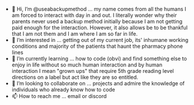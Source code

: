 - 👋 Hi, I’m @useabackupmethod ... my name comes from all the humans I am forced to interact with day in and out. I literally wonder why their parents never used a backup method initially because I am not getting paid enough for the interaction. However, it also allows be to be thankful that I am not them and I am where I am so far in life.
- 👀 I’m interested in ... getting out of my current job, its' inhumane working conditions and majority of the patients that haunt the pharmacy phone lines
- 🌱 I’m currently learning ... how to code (obvi) and find something else to enjoy in life without so much human interaction and by human interaction I mean "grown ups" that require 5th grade reading level directions on a label but act like they are so entitled.
- 💞️ I’m looking to collaborate on ... projects and admire the knowledge of individuals who already know how to code
- 📫 How to reach me ... email or discord 

<!---
useabackupmethod/useabackupmethod is a ✨ special ✨ repository because its `README.md` (this file) appears on your GitHub profile.
You can click the Preview link to take a look at your changes.
--->
